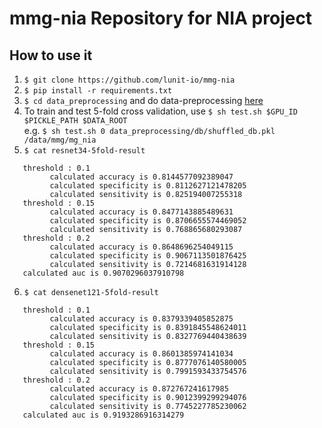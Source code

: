 
# mmg-nia Repository for NIA project    
    
## How to use it 
1. `$ git clone https://github.com/lunit-io/mmg-nia`  
2. `$ pip install -r requirements.txt` 
3. `$ cd data_preprocessing` and do data-preprocessing [here](https://github.com/lunit-io/mmg-model-nia/tree/master/data_preprocessing)
4. To train and test 5-fold cross validation, use `$ sh test.sh $GPU_ID $PICKLE_PATH $DATA_ROOT` \
e.g. `$ sh test.sh 0 data_preprocessing/db/shuffled_db.pkl /data/mmg/mg_nia`  
5. `$ cat resnet34-5fold-result`  
```  
   threshold : 0.1
         calculated accuracy is 0.8144577092389047
         calculated specificity is 0.8112627121478205
         calculated sensitivity is 0.825194007255318
   threshold : 0.15
         calculated accuracy is 0.8477143885489631
         calculated specificity is 0.8706655574469052
         calculated sensitivity is 0.768865680293087
   threshold : 0.2
         calculated accuracy is 0.8648696254049115
         calculated specificity is 0.9067113501876425
         calculated sensitivity is 0.7214681631914128
   calculated auc is 0.9070296037910798
```  
6. `$ cat densenet121-5fold-result`  
```  
   threshold : 0.1
         calculated accuracy is 0.8379339405852875
         calculated specificity is 0.8391845548624011
         calculated sensitivity is 0.8327769440438639
   threshold : 0.15
         calculated accuracy is 0.8601385974141034
         calculated specificity is 0.8777076140580005
         calculated sensitivity is 0.7991593433754576
   threshold : 0.2
         calculated accuracy is 0.872767241617985
         calculated specificity is 0.9012399299294076
         calculated sensitivity is 0.7745227785230062
   calculated auc is 0.9193286916314279
```
